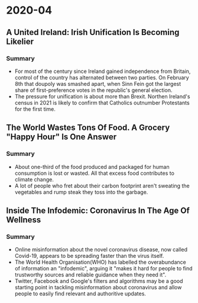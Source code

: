 # 2020-04

## A United Ireland: Irish Unification Is Becoming Likelier

### Summary

- For most of the century since Ireland gained independence from Britain, control of the country has alternated between two parties. On February 8th that doupoly was smashed apart, when Sinn Fein got the largest share of first-preference votes in the republic's general election.
- The pressure for unification is about more than Brexit. Northen Ireland's census in 2021 is likely to confirm that Catholics outnumber Protestants for the first time.

## The World Wastes Tons Of Food. A Grocery "Happy Hour" Is One Answer

### Summary

- About one-third of the food produced and packaged for human consumption is lost or wasted. All that excess food contributes to climate change.
- A lot of people who fret about their carbon footprint aren't sweating the vegetables and rump steak they toss into the garbage.

## Inside The Infodemic: Coronavirus In The Age Of Wellness

### Summary

- Online misinformation about the novel coronavirus disease, now called Covid-19, appears to be spreading faster than the virus itself.
- The World Health Organisation(WHO) has labelled the overabundance of information an "infodemic", arguing it "makes it hard for people to find trustworthy sources and reliable guidance when they need it".
- Twitter, Facebook and Google's filters and algorithms may be a good starting point in tackling misinformation about coronavirus and allow people to easily find relevant and authoritive updates.
